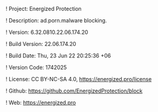 ! Project: Energized Protection

! Description: ad.porn.malware blocking.

! Version: 6.32.0810.22.06.174.20

! Build Version: 22.06.174.20

! Build Date: Thu, 23 Jun 22 20:25:36 +06

! Version Code: 1742025

! License: CC BY-NC-SA 4.0, https://energized.pro/license

! Github: https://github.com/EnergizedProtection/block

! Web: https://energized.pro
